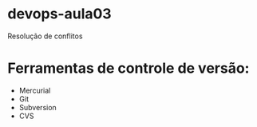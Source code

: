 # devops-aula03
Resolução de conflitos

# Ferramentas de controle de versão:

* Mercurial
* Git
* Subversion
* CVS
